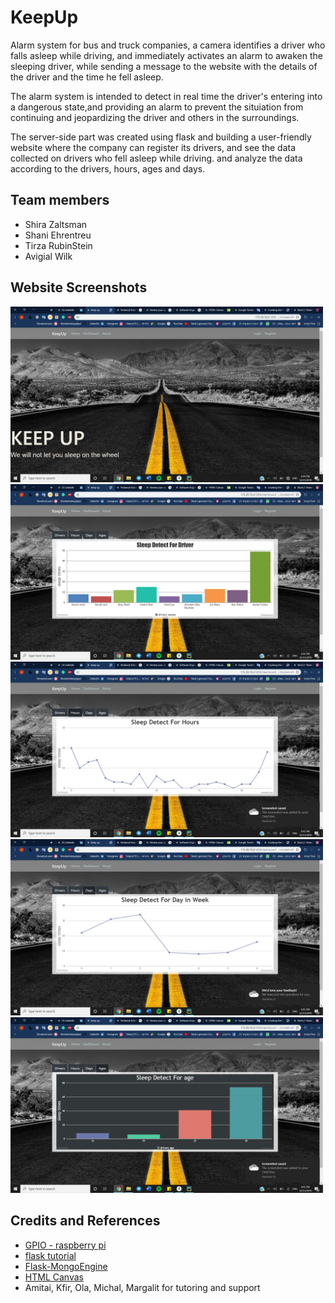 # KeepUp
Alarm system for bus and truck companies, a camera identifies a driver who falls asleep while driving,
and immediately activates an alarm to awaken the sleeping driver, while sending a message to the website 
with the details of the driver and the time he fell asleep.

The alarm system is intended to detect in real time the driver's entering into a dangerous state,and providing an alarm to prevent the situiation from continuing and jeopardizing the driver and others in the surroundings.

The server-side part was created using flask and building a user-friendly website where the company can register its drivers, and see the data collected on drivers who fell asleep while driving. and analyze the data according to the drivers, hours, ages and days.

## Team members
* Shira Zaltsman
* Shani Ehrentreu
* Tirza RubinStein
* Avigial Wilk

## Website Screenshots
<img src="images/2019-12-31.png" alt="drawing" width="500"/> 
<img src="images/2019-12-31 (1).png" alt="drawing" width="500"/>
<img src="images/2019-12-31 (2).png" alt="drawing" width="500"/>
<img src="images/2019-12-31 (4).png" alt="drawing" width="500"/>
<img src="images/2019-12-31 (6).png" alt="drawing" width="500"/>


## Credits and References
* [GPIO - raspberry pi](https://www.raspberrypi.org/documentation/usage/gpio/)
* [flask tutorial](https://blog.miguelgrinberg.com/post/the-flask-mega-tutorial-part-i-hello-world)
* [Flask-MongoEngine](https://flask-mongoengine.readthedocs.io/en/latest/)
* [HTML Canvas](https://www.w3schools.com/graphics/canvas_intro.asp)
* Amitai, Kfir, Ola, Michal, Margalit for tutoring and support








